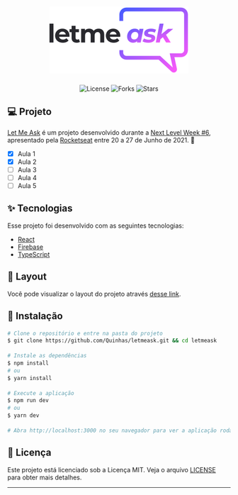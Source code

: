 <h1 align="center">
    <img alt="letmeask" title="letmeask" src=".github/logo.svg" />
</h1>

<p align="center">
  <img  src="https://img.shields.io/static/v1?label=license&message=MIT&color=5965E0&labelColor=121214" alt="License">
  
  <img src="https://img.shields.io/github/forks/Quinhas/letmeask?label=forks&message=MIT&color=5965E0&labelColor=121214" alt="Forks">

  <img src="https://img.shields.io/github/stars/Quinhas/letmeask?label=stars&message=MIT&color=5965E0&labelColor=121214" alt="Stars">
</p>

## 💻 Projeto

[Let Me Ask](https://podcastr-quinhas.vercel.app/) é um projeto desenvolvido durante a [Next Level Week #6](https://nextlevelweek.com/), apresentado pela [Rocketseat](https://rocketseat.com.br) entre 20 a 27 de Junho de 2021. 💜

- [x] Aula 1
- [x] Aula 2
- [ ] Aula 3
- [ ] Aula 4
- [ ] Aula 5

## ✨ Tecnologias

Esse projeto foi desenvolvido com as seguintes tecnologias:

- [React](https://reactjs.org)
- [Firebase](https://firebase.google.com/)
- [TypeScript](https://www.typescriptlang.org/)

## 🔖 Layout

Você pode visualizar o layout do projeto através [desse link](https://www.figma.com/file/KkDNwDEoTwHUAVvkUMHZyP/Letmeask).

## 🚀 Instalação

```bash
# Clone o repositório e entre na pasta do projeto
$ git clone https://github.com/Quinhas/letmeask.git && cd letmeask

# Instale as dependências
$ npm install
# ou
$ yarn install

# Execute a aplicação
$ npm run dev
# ou
$ yarn dev

# Abra http://localhost:3000 no seu navegador para ver a aplicação rodando!
```

## 📝 Licença

Este projeto está licenciado sob a Licença MIT. Veja o arquivo [LICENSE](LICENSE) para obter mais detalhes.

---